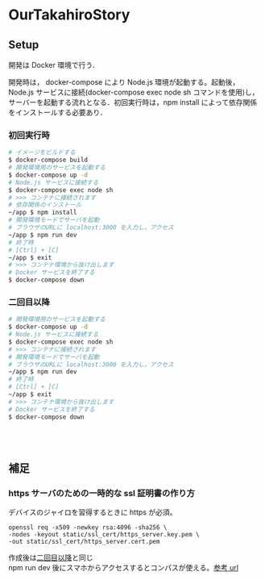 # OurTakahiroStory

## Setup

開発は Docker 環境で行う．

開発時は， docker-compose により Node.js 環境が起動する。起動後，Node.js サービスに接続(docker-compose exec node sh コマンドを使用)し，サーバーを起動する流れとなる．初回実行時は，npm install によって依存関係をインストールする必要あり．

### 初回実行時

```bash
# イメージをビルドする
$ docker-compose build
# 開発環境用のサービスを起動する
$ docker-compose up -d
# Node.js サービスに接続する
$ docker-compose exec node sh
# >>> コンテナに接続されます
# 依存関係のインストール
~/app $ npm install
# 開発環境モードでサーバを起動
# ブラウザのURLに localhost:3000 を入力し，アクセス
~/app $ npm run dev
# 終了時
# [Ctrl] + [C]
~/app $ exit
# >>> コンテナ環境から抜け出します
# Docker サービスを終了する
$ docker-compose down
```

### 二回目以降

```bash
# 開発環境用のサービスを起動する
$ docker-compose up -d
# Node.js サービスに接続する
$ docker-compose exec node sh
# >>> コンテナに接続されます
# 開発環境モードでサーバを起動
# ブラウザのURLに localhost:3000 を入力し，アクセス
~/app $ npm run dev
# 終了時
# [Ctrl] + [C]
~/app $ exit
# >>> コンテナ環境から抜け出します
# Docker サービスを終了する
$ docker-compose down
```

<br>
<br>

## 補足

### https サーバのための一時的な ssl 証明書の作り方

デバイスのジャイロを習得するときに https が必須。

```
openssl req -x509 -newkey rsa:4096 -sha256 \
-nodes -keyout static/ssl_cert/https_server.key.pem \
-out static/ssl_cert/https_server.cert.pem
```

作成後は[二回目以降](#二回目以降)と同じ  
npm run dev 後にスマホからアクセスするとコンパスが使える。[参考 url](https://bellbellbell.info/2020/08/check-local-env-from-smartphone/)
